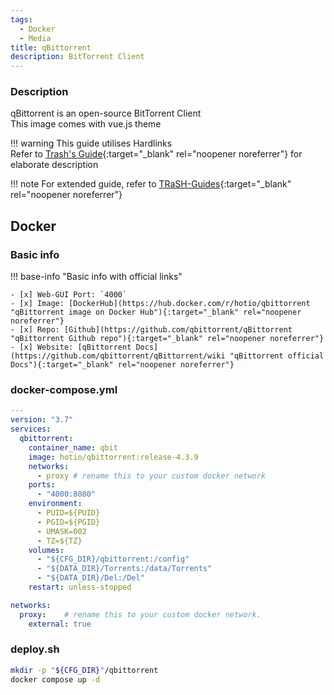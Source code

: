 ```yaml
---
tags:
  - Docker
  - Media
title: qBittorrent
description: BitTorrent Client
---
```

### Description

qBittorrent is an open-source BitTorrent Client  
This image comes with vue.js theme

!!! warning
    This guide utilises Hardlinks  
    Refer to [Trash's Guide](https://trash-guides.info/Hardlinks/Hardlinks-and-Instant-Moves/ "Trash-Guides"){:target="_blank" rel="noopener noreferrer"} for elaborate description

!!! note
    For extended guide, refer to [TRaSH-Guides](https://trash-guides.info/Downloaders/qBittorrent/Basic-Setup/ "Trash-Guides"){:target="_blank" rel="noopener noreferrer"}

## Docker

### Basic info

!!! base-info "Basic info with official links"

    - [x] Web-GUI Port: `4000`
    - [x] Image: [DockerHub](https://hub.docker.com/r/hotio/qbittorrent "qBittorrent image on Docker Hub"){:target="_blank" rel="noopener noreferrer"}
    - [x] Repo: [Github](https://github.com/qbittorrent/qBittorrent "qBittorrent Github repo"){:target="_blank" rel="noopener noreferrer"}
    - [x] Website: [qBittorrent Docs](https://github.com/qbittorrent/qBittorrent/wiki "qBittorrent official Docs"){:target="_blank" rel="noopener noreferrer"}

### docker-compose.yml

```yaml
---
version: "3.7"
services:
  qbittorrent:
    container_name: qbit
    image: hotio/qbittorrent:release-4.3.9
    networks:
      - proxy # rename this to your custom docker network
    ports:
      - "4000:8080"
    environment:
      - PUID=${PUID}
      - PGID=${PGID}
      - UMASK=002
      - TZ=${TZ}
    volumes:
      - "${CFG_DIR}/qbittorrent:/config"
      - "${DATA_DIR}/Torrents:/data/Torrents"
      - "${DATA_DIR}/Del:/Del"
    restart: unless-stopped

networks:
  proxy:    # rename this to your custom docker network.
    external: true
```

### deploy.sh

```bash
mkdir -p "${CFG_DIR}"/qbittorrent
docker compose up -d
```